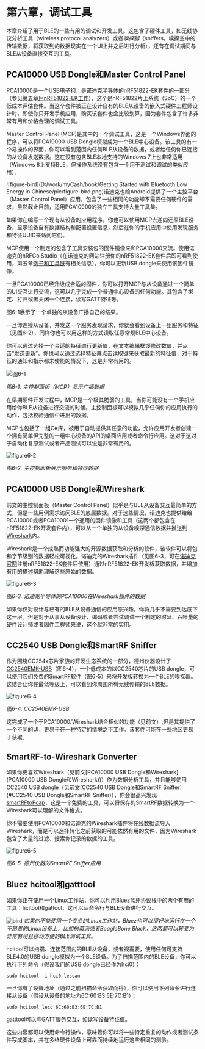 # 第六章，调试工具

本章介绍了用于BLE的一些有用的调试和开发工具。这包含了硬件工具，如无线协议分析工具（wireless protocol analyzers）或者*嗅探器*（sniffers，嗅探空中的传输数据，将获取到的数据现实在一个UI上并之后进行分析），还有在调试期间与BLE从设备直接交互的工具。

## PCA10000 USB Dongle和Master Control Panel

PCA10000是一个USB电子狗，是诺迪克半导体的nRF51822-EK套件的一部分（参见第五章[用nRF51822-EK工作](./chapter5.md#用nRF51822-EK工作)），这个是nRF51822片上系统（SoC）的一个低成本评估套件。当这个套件被正在设计自有的BLE从设备的嵌入式硬件工程师设计时，即使你只开发手机应用，购买该套件也会比较划算，因为套件包含了许多非常有用和价格合理的调试工具。

Master Control Panel (MCP)是其中的一个调试工具，这是一个Windows界面的程序，可以将PCA10000 USB Dongle模拟成为一个BLE中心设备。该工具的有一个易操作的界面，你可以看到范围内任何BLE从设备的数据，或者给任何你已连接的从设备发送数据。这在没有包含BLE本地支持的Windows 7上也非常适用（Windows 8上支持BLE，但操作系统没有包含一个用于测试和调试的类似应用）。

![figure-bird](D:/work/myCash/book/Getting Started with Bluetooth Low Energy in Chinese/pic/figure-bird.png)诺迪克也给Android提供了一个主控平台（Master Control Panel）应用，包含了一些相同的功能却不需要任何硬件的需求，虽然截止目前，适用PCA10000的独立工具支持大量工具集。

如果你在编写一个现有从设备的应用程序，你也可以使用MCP去逆向还原BLE设备，显示设备自有数据结构和配置设置信息，然后在你的手机应用中使用发现服务和特征UUID来访问它们。

MCP使用一个制定的包含了工具安装包的固件镜像来和PCA10000交流。使用诺迪克的nRFGo Studio（在诺迪克的网站注册你的nRF51822-EK套件后即可看到使用，第五章[例子和工具链](./chapter5.md#例子和工具链)有相关信息），你可以更新USB dongle来使用该固件镜像。

一旦PCA10000已经升级成合适的固件，你可以打开MCP与从设备通过一个简单的UI交互进行交流，这可以几乎完成一个普通中心设备的任何功能。其包含了绑定、打开或者关闭一个连接，读写GATT特征等。

图6-1展示了一个单独的从设备广播自己的结果。

一旦你连接从设备，并发送一个服务发现请求，你就会看到设备上一组服务和特征（见图6-2），同样你也可以用这样的方式读取任意常规BLE中心设备。

你可以通过选择一个合适的特征进行更新值，在文本编辑框馁修改数值，并点击“发送更新”。你也可以通过选择特征并点击读取键来获取最新的特征值，对于特征的通知和指示都未使能的情况下，这是非常有用的。

![图6-1](./pic/figure6-1.png)

*图6-1. 主控制面板（MCP）显示广播数据*

在早期硬件开发过程中，MCP是一个极其脆弱的工具，当你可能没有一个手机应用给你BLE从设备进行交流的时候。主控制面板可以模拟几乎任何你的应用执行的动作，包括校验通信中进出的数据。

MCP也包括了一组C#库，被用于自动提供其任意的功能，允许应用开发者创建一个拥有简单但完整的一组中心设备的API的桌面应用或者命令行应用。这对于这对于自动化复原测试或者产品测试可以说是非常有用的。

![figure6-2](./pic/figure6-2.png)

*图6-2. 主控制面板展示服务和特征数据*

## PCA10000 USB Dongle和Wireshark

前文的主控制面板（Master Control Panel）似乎是与BLE从设备交互最简单的方式，但是一些用例需求访问BLE的底层数据。对于这些情况，诺迪克也提供给给PCA10000或者PCA10001一个通用的固件镜像和工具（这两个都包含在nRF51822-EK开发套件内），可以从一个单独的从设备嗅探通信数据并推送到[Wireshark](http://www.wireshark.org/)内。

Wireshark是一个成熟而功能强大的开源数据获取和分析的软件，该软件可以将包和字节级别的数据轻松可视化。诺迪克的Wireshark插件（见图6-3，可在[诺迪克官网](http://www.nordicsemi.com/)注册nRF51822-EK套件后使用）通过nRF51822-EK开发板获取数据，并增加有用的描述帮助理解这些原始的数据。

![figure6-3](./pic/figure6-3.png)

*图6-3. 诺迪克半导体的PCA10000在Wireshark插件的数据*

如果你仅对设计与已有的BLE从设备通信的应用感兴趣，你将几乎不需要到达底下这一层。但是对于从事从设备设计、编码或者尝试调试一个制定的时延、吞吐量的硬件设计师或者固件工程师来说，这个就非常的实用。

## CC2540 USB Dongle和SmartRF Sniffer

作为围绕CC254x芯片家族的开发生态系统的一部分，德州仪器设计了[CC2540EMK-USB](http://www.ti.com/tool/cc2540emk-usb)（图6-4），一个低成本的以CC2540芯片的USB dongle，可以使用它们免费的[SmartRF软件](http://www.ti.com/tool/packet-sniffer)（图6-5）来将开发板转换为一个BLE的嗅探器。这结合让你在最低等级上，可以看到你周围所有无线传输的BLE数据。

![figure6-4](./pic/figure6-4.png)

*图6-4. CC2540EMK-USB*

这完成了一个于PCA10000/Wireshark结合相似的功能（见前文）,但是其提供了一个不同的UI，更易于在一种特定的情境之下工作。该套件可能在一些地区更易于获取。

## SmartRF-to-Wireshark Converter

如果你更喜欢Wireshark（见前文[PCA10000 USB Dongle和Wireshark](PCA10000 USB Dongle和Wireshark))）作为数据分析工具，并且能够使用CC2540 USB dongle（见前文[CC2540 USB Dongle和SmartRF Sniffer](#CC2540 USB Dongle和SmartRF Sniffer)），你会很高兴发现[smartRFtoPcap](https://github.com/mikeryan/smartRFtoPcap)，这是一个免费的工具，可以将保存的SmartRF数据转换为一个Wireshark可以理解的文件格式。

你不需要使用PCA10000和诺迪克的Wireshark插件将在线数据流导入Wireshark，而是可以选择转化之前获取的可能依然有用的文件，因为Wireshark包含了大量的过滤、搜索你记录的数据的工具。

![figure6-5](./pic/figure6-5.png)

*图6-5. 德州仪器的SmartRF Sniffer应用*

## Bluez hcitool和gatttool

如果你正在使用一个Linux工作站，你可以利用Bluez蓝牙协议栈中的两个有用的工具：hcitool和gattool，这可以从命令行与BLE设备进行交互。

![bird](./pic/figure-bird.png) *如果你不能使用一个专业的Linux工作站，Bluez也可以很好地运行在一个不昂贵的Linux设备上，比如树莓派或者BeagleBone Black，这两都可以转变为非常有用且移动方便的BLE调试工具。*

hcitool可以扫描、连接范围内的BLE从设备，或者视需要，使用任何可支持BLE4.0的USB dongle模拟为一个BLE设备。为了扫描范围内的BLE设备，你可以执行下列命令（假设我们的USB dongle已经作为hci0）：

```shell
sudo hcitool -i hci0 lescan
```

一旦你有了设备地址（通过之前扫描命令获取而得），你可以使用下列命令进行连接从设备（假设从设备的地址为6C:60:B3:6E:7C:B1）：

```shell
sudo hcitool lecc 6C:60:B3:6E:7C:B1
```

gatttool可以与GATT服务交互，如读写设备特征值。

这些内容都可以使用命令行操作，意味着你可以将一些特定重复的动作或者测试条件写成脚本，并在多终硬件设备上可靠而持续地运行这些相同的测验。